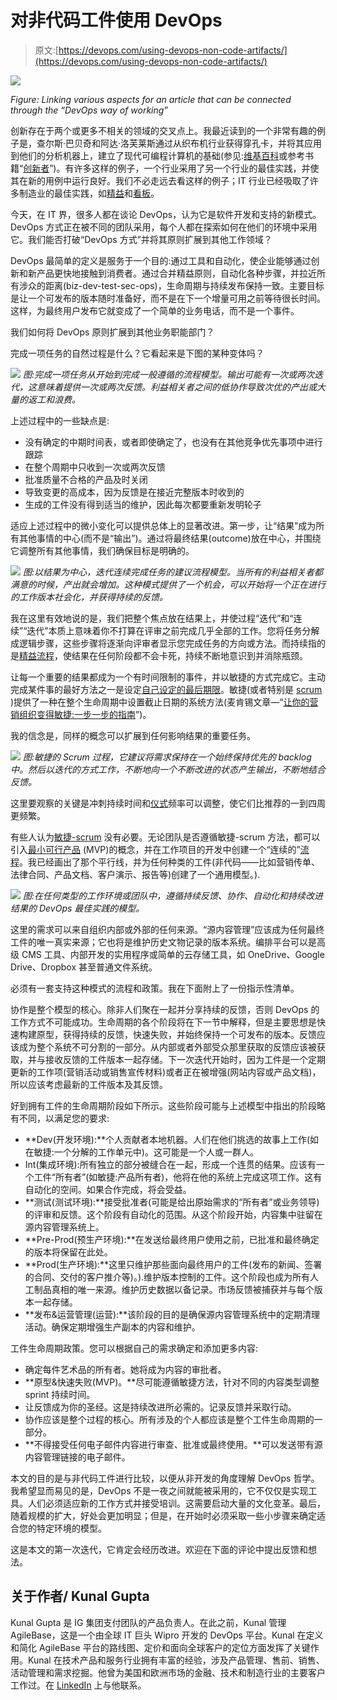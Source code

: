 # 对非代码工件使用 DevOps

> 原文:[https://devops.com/using-devops-non-code-artifacts/](https://devops.com/using-devops-non-code-artifacts/)

![](../Images/a63ce7d70fae0ac2505b62a3ad22d950.png)

*Figure: Linking various aspects for an article that can be connected through the “DevOps way of working”*

创新存在于两个或更多不相关的领域的交叉点上。我最近读到的一个非常有趣的例子是，查尔斯·巴贝奇和阿达·洛芙莱斯通过从织布机行业获得穿孔卡，并将其应用到他们的分析机器上，建立了现代可编程计算机的基础(参见:[维基百科](https://en.wikipedia.org/wiki/Analytical_Engine)或参考书籍“[创新者](https://www.goodreads.com/book/show/21856367-the-innovators)”)。有许多这样的例子，一个行业采用了另一个行业的最佳实践，并使其在新的用例中运行良好。我们不必走远去看这样的例子；IT 行业已经吸取了许多制造业的最佳实践，如[精益](https://en.wikipedia.org/wiki/Lean_software_development)和[看板](https://en.wikipedia.org/wiki/Kanban_(development))。

今天，在 IT 界，很多人都在谈论 DevOps，认为它是软件开发和支持的新模式。DevOps 方式正在被不同的团队采用，每个人都在探索如何在他们的环境中采用它。我们能否打破“DevOps 方式”并将其原则扩展到其他工作领域？

DevOps 最简单的定义是服务于一个目的:通过工具和自动化，使企业能够通过创新和新产品更快地接触到消费者。通过合并精益原则，自动化各种步骤，并拉近所有涉众的距离(biz-dev-test-sec-ops)，生命周期与持续发布保持一致。主要目标是让一个可发布的版本随时准备好，而不是在下一个增量可用之前等待很长时间。这样，为最终用户发布它就变成了一个简单的业务电话，而不是一个事件。

我们如何将 DevOps 原则扩展到其他业务职能部门？

完成一项任务的自然过程是什么？它看起来是下图的某种变体吗？

![](../Images/f9708f3d3dfa16f3b61d0a656a62406e.png) *图:完成一项任务从开始到完成一般遵循的流程模型。输出可能有一次或两次迭代，这意味着提供一次或两次反馈。利益相关者之间的低协作导致次优的产出或大量的返工和浪费。*

上述过程中的一些缺点是:

*   没有确定的中期时间表，或者即使确定了，也没有在其他竞争优先事项中进行跟踪
*   在整个周期中只收到一次或两次反馈
*   批准质量不合格的产品及时关闭
*   导致变更的高成本，因为反馈是在接近完整版本时收到的
*   生成的工件没有得到适当的维护，因此每次都要重新发明轮子

适应上述过程中的微小变化可以提供总体上的显著改进。第一步，让“结果”成为所有其他事情的中心(而不是“输出”)。通过将最终结果(outcome)放在中心，并围绕它调整所有其他事情，我们确保目标是明确的。

![](../Images/2457855e60f68273fdd2442cb6e8d3ae.png) *图:以结果为中心，迭代连续完成任务的建议流程模型。当所有的利益相关者都满意的时候，产出就会增加。这种模式提供了一个机会，可以开始将一个正在进行的工作版本社会化，并获得持续的反馈。*

我在这里有效地说的是，我们把整个焦点放在结果上，并使过程“迭代”和“连续”“迭代”本质上意味着你不打算在评审之前完成几乎全部的工作。您将任务分解成逻辑步骤，这些步骤将逐渐向评审者显示您完成任务的方向或方法。而持续指的是[精益流程](https://leankit.com/blog/2014/05/what-is-flow-why-flow-matters/)，使结果在任何阶段都不会卡死，持续不断地意识到并消除瓶颈。

让每一个重要的结果都成为一个有时间限制的事件，并以敏捷的方式完成它。主动完成某件事的最好方法之一是设定[自己设定的最后期限](https://medium.com/@selfishaltruist/we-learn-only-when-we-absolutely-need-to-c55c5075d721#.m9tawelkw)。敏捷(或者特别是 [scrum](https://en.wikipedia.org/wiki/Scrum_(software_development)) )提供了一种在整个生命周期中设置截止日期的系统方法(麦肯锡文章—“[让你的营销组织变得敏捷:一步一步的指南](http://www.mckinsey.com/business-functions/marketing-and-sales/our-insights/making-your-marketing-organization-agile-a-step-by-step-guide)”)。

我的信念是，同样的概念可以扩展到任何影响结果的重要任务。

![](../Images/a80343ec69bb909fcc13e1f612969f7e.png) *图:敏捷的 Scrum 过程，它建议将需求保持在一个始终保持优先的 backlog 中。然后以迭代的方式工作，不断地向一个不断改进的状态产生输出，不断地结合反馈。*

这里要观察的关键是冲刺持续时间和[仪式](https://www.atlassian.com/agile/ceremonies)频率可以调整，使它们比推荐的一到四周更频繁。

有些人认为[敏捷-scrum](https://en.wikipedia.org/wiki/Scrum_(software_development)) 没有必要。无论团队是否遵循敏捷-scrum 方法，都可以引入[最小可行产品](https://en.wikipedia.org/wiki/Minimum_viable_product) (MVP)的概念，并在工作项目的开发中创建一个“连续的”[流程](https://leankit.com/blog/2014/05/what-is-flow-why-flow-matters/)。我已经画出了那个平行线，并为任何种类的工件(非代码——比如营销传单、法律合同、产品文档、客户演示、报告等)创建了一个通用模型。).

![](../Images/7e626c5e2b6b6f5e859a77818e5724e2.png) *图:在任何类型的工作环境或团队中，遵循持续反馈、协作、自动化和持续改进结果的 DevOps 最佳实践的模型。*

这里的需求可以来自组织内部或外部的任何来源。“源内容管理”应该成为任何最终工件的唯一真实来源；它也将是维护历史文物记录的版本系统。编排平台可以是高级 CMS 工具、内部开发的实用程序或简单的云存储工具，如 OneDrive、Google Drive、Dropbox 甚至普通文件系统。

必须有一套支持这种模式的流程和政策。我在下面附上了一份指示性清单。

协作是整个模型的核心。除非人们聚在一起并分享持续的反馈，否则 DevOps 的工作方式不可能成功。生命周期的各个阶段将在下一节中解释，但是主要思想是快速构建原型，获得持续的反馈，快速失败，并始终保持一个可发布的版本。反馈应该成为整个系统不可分割的一部分。从内部或者外部受众那里获取的反馈应该被获取，并与接收反馈的工件版本一起存储。下一次迭代开始时，因为工件是一个定期更新的工作项(营销活动或销售宣传材料)或者正在被增强(网站内容或产品文档)，所以应该考虑最新的工件版本及其反馈。

好到拥有工件的生命周期阶段如下所示。这些阶段可能与上述模型中指出的阶段略有不同，以满足您的要求:

*   **Dev(开发环境):**个人贡献者本地机器。人们在他们挑选的故事上工作(如在敏捷:一个分解的工作单元中)。这可能是一个人或一群人。
*   Int(集成环境):所有独立的部分被缝合在一起，形成一个连贯的结果。应该有一个工件“所有者”(如敏捷:产品所有者)，他将在他的系统上完成这项工作。这有自动化的空间。如果合作完成，将会受益。
*   **测试(测试环境):**接受批准者(可能是给出原始需求的“所有者”或业务领导)的评审和反馈。这个阶段有自动化的范围。从这个阶段开始，内容集中驻留在源内容管理系统上。
*   **Pre-Prod(预生产环境):**在发送给最终用户使用之前，已批准和最终确定的版本将保留在此处。
*   **Prod(生产环境):**这里只维护那些面向最终用户的工件(发布的新闻、签署的合同、交付的客户推介等)。).维护版本控制的工件。这个阶段也成为所有人工制品真相的唯一来源。维护历史数据以备记录。市场反馈被捕获并与每个版本一起存储。
*   **发布&运营管理(运营):**该阶段的目的是确保源内容管理系统中的定期清理活动。确保定期增强生产副本的内容和维护。

工件生命周期政策。您可以根据自己的需求确定和添加更多内容:

*   确定每件艺术品的所有者。她将成为内容的审批者。
*   **原型&快速失败(MVP)。**尽可能遵循敏捷方法，针对不同的内容类型调整 sprint 持续时间。
*   让反馈成为你的圣经。这是持续改进所必需的。记录反馈并采取行动。
*   协作应该是整个过程的核心。所有涉及的个人都应该是整个工件生命周期的一部分。
*   **不得接受任何电子邮件内容进行审查、批准或最终使用。**可以发送带有源内容管理链接的电子邮件。

本文的目的是与非代码工件进行比较，以便从非开发的角度理解 DevOps 哲学。我希望显而易见的是，DevOps 不是一夜之间就能被采用的，它不仅仅是实现工具。人们必须适应新的工作方式并接受培训。这需要启动大量的文化变革。最后，随着规模的扩大，好处会更加明显；但是，在开始时必须采取一些小步骤来确定适合您的特定环境的模型。

这是本文的第一次迭代，它肯定会经历改进。欢迎在下面的评论中提出反馈和想法。

## 关于作者/ Kunal Gupta

Kunal Gupta 是 IG 集团支付团队的产品负责人。在此之前，Kunal 管理 AgileBase，这是一个由全球 IT 巨头 Wipro 开发的 DevOps 平台。Kunal 在定义和简化 AgileBase 平台的路线图、定价和面向全球客户的定位方面发挥了关键作用。Kunal 在技术产品和服务行业拥有丰富的经验，涉及产品管理、售前、销售、活动管理和需求挖掘。他曾为美国和欧洲市场的金融、技术和制造行业的主要客户工作过。在 [LinkedIn](https://www.linkedin.com/in/kunalgupta1/) 上与他联系。